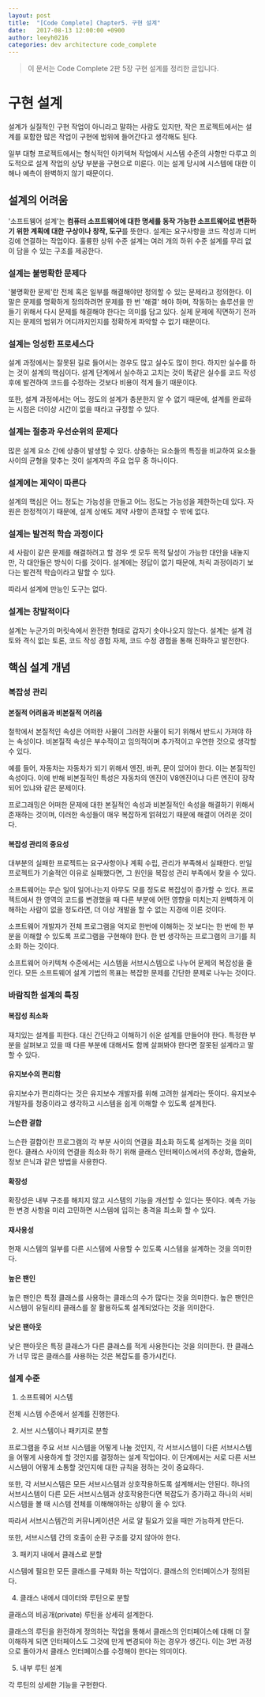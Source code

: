 ```yaml
---
layout: post
title:  "[Code Complete] Chapter5. 구현 설계"
date:   2017-08-13 12:00:00 +0900
author: leeyh0216
categories: dev architecture code_complete
---
```


> 이 문서는 Code Complete 2판 5장 구현 설계를 정리한 글입니다.

# 구현 설계

설계가 실질적인 구현 작업이 아니라고 말하는 사람도 있지만, 작은 프로젝트에서는 설계를 포함한 많은 작업이 구현에 범위에 들어간다고 생각해도 된다.

일부 대형 프로젝트에서는 형식적인 아키텍쳐 작업에서 시스템 수준의 사항만 다루고 의도적으로 설계 작업의 상당 부분을 구현으로 미룬다. 이는 설계 당시에 시스템에 대한 이해나 예측이 완벽하지 않기 때문이다.

## 설계의 어려움

'소프트웽어 설계'는 **컴퓨터 소프트웨어에 대한 명세를 동작 가능한 소프트웨어로 변환하기 위한 계획에 대한 구상이나 창작, 도구**를 뜻한다. 설계는 요구사항을 코드 작성과 디버깅에 연결하는 작업이다.
훌륭한 상위 수준 설계는 여러 개의 하위 수준 설계를 무리 없이 담을 수 있는 구조를 제공한다.

### 설계는 불명확한 문제다

'불명확한 문제'란 전체 혹은 일부를 해결해야만 정의할 수 있는 문제라고 정의한다. 이 말은 문제를 명확하게 정의하려면 문제를 한 번 '해결' 해야 하며, 작동하는 솔루션을 만들기 위해서 다시 문제를 해결해야 한다는 의미를 담고 있다.
실제 문제에 직면하기 전까지는 문제의 범위가 어디까지인지를 정확하게 파악할 수 없기 때문이다.

### 설계는 엉성한 프로세스다

설계 과정에서는 잘못된 길로 들어서는 경우도 많고 실수도 많이 한다. 하지만 실수를 하는 것이 설계의 핵심이다. 설계 단계에서 실수하고 고치는 것이 똑같은 실수를 코드 작성 후에 발견하여 코드를 수정하는 것보다 비용이 적게 들기 때문이다.

또한, 설계 과정에서는 어느 정도의 설계가 충분한지 알 수 없기 때문에, 설계를 완료하는 시점은 더이상 시간이 없을 때라고 규정할 수 있다.

### 설계는 절충과 우선순위의 문제다

많은 설계 요소 간에 상충이 발생할 수 있다. 상충하는 요소들의 특징을 비교하여 요소들 사이의 균형을 맞추는 것이 설계자의 주요 업무 중 하나이다.

### 설계에는 제약이 따른다

설계의 핵심은 어느 정도는 가능성을 만들고 어느 정도는 가능성을 제한하는데 있다. 자원은 한정적이기 때문에, 설계 상에도 제약 사항이 존재할 수 밖에 없다.

### 설계는 발견적 학습 과정이다

세 사람이 같은 문제를 해결하려고 할 경우 셋 모두 목적 달성이 가능한 대안을 내놓지만, 각 대안들은 방식이 다를 것이다. 설계에는 정답이 없기 때문에, 처릭 과정이라기 보다는 발견적 학습이라고 말할 수 있다.

따라서 설계에 만능인 도구는 없다.

### 설계는 창발적이다

설계는 누군가의 머릿속에서 완전한 형태로 갑자기 솟아나오지 않는다. 설계는 설계 검토와 격식 없는 토론, 코드 작성 경험 자체, 코드 수정 경험을 통해 진화하고 발전한다.

## 핵심 설계 개념

### 복잡성 관리

#### 본질적 어려움과 비본질적 어려움

철학에서 본질적인 속성은 어떠한 사물이 그러한 사물이 되기 위해서 반드시 가져야 하는 속성이다. 비본질적 속성은 부수적이고 임의적이며 추가적이고 우연한 것으로 생각할 수 있다.

예를 들어, 자동차는 자동차가 되기 위해서 엔진, 바퀴, 문이 있어야 한다. 이는 본질적인 속성이다. 이에 반해 비본질적인 특성은 자동차의 엔진이 V8엔진이냐 다른 엔진이 장착되어 있냐와 같은 문제이다.

프로그래밍은 어떠한 문제에 대한 본질적인 속성과 비본질적인 속성을 해결하기 위해서 존재하는 것이며, 이러한 속성들이 매우 복잡하게 얽혀있기 때문에 해결이 어려운 것이다.

#### 복잡성 관리의 중요성

대부분의 실패한 프로젝트는 요구사항이나 계획 수립, 관리가 부족해서 실패한다.
만일 프로젝트가 기술적인 이유로 실패했다면, 그 원인을 복잡성 관리 부족에서 찾을 수 있다.

소프트웨어는 무슨 일이 일어나는지 아무도 모를 정도로 복잡성이 증가할 수 있다. 프로젝트에서 한 영역의 코드를 변경했을 때 다른 부분에 어떤 영향을 미치는지 완벽하게 이해하는 사람이 없을 정도라면, 더 이상 개발을 할 수 없는 지경에 이른 것이다.

소프트웨어 개발자가 전체 프로그램을 억지로 한번에 이해하는 것 보다는 한 번에 한 부분을 이해할 수 있도록 프로그램을 구현해야 한다. 한 번 생각하는 프로그램의 크기를 최소화 하는 것이다.

소프트웨어 아키텍쳐 수준에서는 시스템을 서브시스템으로 나누어 문제의 복잡성을 줄인다. 모든 소프트웨어 설계 기법의 목표는 복잡한 문제를 간단한 문제로 나누는 것이다.

### 바람직한 설계의 특징

#### 복잡성 최소화

재치있는 설계를 피한다. 대신 간단하고 이해하기 쉬운 설계를 만들어야 한다. 특정한 부분을 살펴보고 있을 때 다른 부분에 대해서도 함께 살펴봐야 한다면 잘못된 설계라고 말할 수 있다.

#### 유지보수의 편리함

유지보수가 편리하다는 것은 유지보수 개발자를 위해 고려한 설계라는 뜻이다. 유지보수 개발자를 청중이라고 생각하고 시스템을 쉽게 이해할 수 있도록 설계한다.

#### 느슨한 결합

느슨한 결합이란 프로그램의 각 부분 사이의 연결을 최소화 하도록 설계하는 것을 의미한다. 클래스 사이의 연결을 최소화 하기 위해 클래스 인터페이스에서의 추상화, 캡슐화, 정보 은닉과 같은 방법을 사용한다.

#### 확장성

확장성은 내부 구조를 해치지 않고 시스템의 기능을 개선할 수 있다는 뜻이다. 예측 가능한 변경 사항을 미리 고민하면 시스템에 입히는 충격을 최소화 할 수 있다.

#### 재사용성

현재 시스템의 일부를 다른 시스템에 사용할 수 있도록 시스템을 설계하는 것을 의미한다.

#### 높은 팬인

높은 팬인은 특정 클래스를 사용하는 클래스의 수가 많다는 것을 의미한다. 높은 팬인은 시스템이 유틸리티 클래스를 잘 활용하도록 설계되었다는 것을 의미한다.

#### 낮은 팬아웃

낮은 팬아웃은 특정 클래스가 다른 클래스를 적게 사용한다는 것을 의미한다. 한 클래스가 너무 많은 클래스를 사용하는 것은 복잡도를 증가시킨다.

### 설계 수준

1. 소프트웨어 시스템
  
  전체 시스템 수준에서 설계를 진행한다.
  
2. 서브 시스템이나 패키지로 분할

  프로그램을 주요 서브 시스템을 어떻게 나눌 것인지, 각 서브시스템이 다른 서브시스템을 어떻게 사용하게 할 것인지를 결정하는 설계 작업이다. 이 단계에서는 서로 다른 서브시스템이 어떻게 소통할 것인지에 대한 규칙을 정하는 것이 중요하다.
  
  또한, 각 서브시스템은 모든 서브시스템과 상호작용하도록 설계해서는 안된다. 하나의 서브시스템이 다른 모든 서브시스템과 상호작용한다면 복잡도가 증가하고 하나의 서비시스템을 볼 때 시스템 전체를 이해해야하는 상황이 올 수 있다.
  
  따라서 서브시스템간의 커뮤니케이션은 서로 알 필요가 있을 때만 가능하게 만든다.

  또한, 서브시스템 간의 호출이 순환 구조를 갖지 않아야 한다.
    
3. 패키지 내에서 클래스로 분할

  시스템에 필요한 모든 클래스를 구체화 하는 작업이다. 클래스의 인터페이스가 정의된다.
  
4. 클래스 내에서 데이터와 루틴으로 분할

  클래스의 비공개(private) 루틴을 상세히 설계한다.
  
  클래스의 루틴을 완전하게 정의하는 작업을 통해서 클래스의 인터페이스에 대해 더 잘 이해하게 되면 인터페이스도 그것에 만게 변경되야 하는 경우가 생긴다. 이는 3번 과정으로 돌아가서 클래스 인터페이스를 수정해야 한다는 의미이다.
  
5. 내부 루틴 설계

  각 루틴의 상세한 기능을 구현한다.
  
